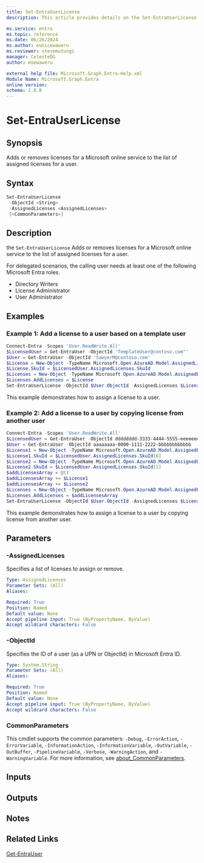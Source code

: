 ```yaml
---
title: Set-EntraUserLicense
description: This article provides details on the Set-EntraUserLicense command.

ms.service: entra
ms.topic: reference
ms.date: 06/26/2024
ms.author: eunicewaweru
ms.reviewer: stevemutungi
manager: CelesteDG
author: msewaweru

external help file: Microsoft.Graph.Entra-Help.xml
Module Name: Microsoft.Graph.Entra
online version:
schema: 2.0.0
---
```


# Set-EntraUserLicense

## Synopsis

Adds or removes licenses for a Microsoft online service to the list of assigned licenses for a user.

## Syntax

```powershell
Set-EntraUserLicense 
 -ObjectId <String>
 -AssignedLicenses <AssignedLicenses>
 [<CommonParameters>]
```

## Description

the `Set-EntraUserLicense` Adds or removes licenses for a Microsoft online service to the list of assigned licenses for a user.

For delegated scenarios, the calling user needs at least one of the following Microsoft Entra roles.

- Directory Writers
- License Administrator
- User Administrator

## Examples

### Example 1: Add a license to a user based on a template user

```powershell
Connect-Entra -Scopes 'User.ReadWrite.All'
$LicensedUser = Get-EntraUser -ObjectId 'TemplateUser@contoso.com"' 
$User = Get-EntraUser -ObjectId 'SawyerM@contoso.com' 
$License = New-Object -TypeName Microsoft.Open.AzureAD.Model.AssignedLicense 
$License.SkuId = $LicensedUser.AssignedLicenses.SkuId 
$Licenses = New-Object -TypeName Microsoft.Open.AzureAD.Model.AssignedLicenses 
$Licenses.AddLicenses = $License 
Set-EntraUserLicense -ObjectId $User.ObjectId -AssignedLicenses $Licenses
```

This example demonstrates how to assign a license to a user.

### Example 2: Add a license to a user by copying license from another user

```powershell
Connect-Entra -Scopes 'User.ReadWrite.All'
$LicensedUser = Get-EntraUser -ObjectId dddddddd-3333-4444-5555-eeeeeeeeeeee
$User = Get-EntraUser -ObjectId aaaaaaaa-0000-1111-2222-bbbbbbbbbbbb 
$License1 = New-Object -TypeName Microsoft.Open.AzureAD.Model.AssignedLicense 
$License1.SkuId = $LicensedUser.AssignedLicenses.SkuId[0] 
$License2 = New-Object -TypeName Microsoft.Open.AzureAD.Model.AssignedLicense
$License2.SkuId = $LicensedUser.AssignedLicenses.SkuId[1]
$addLicensesArray = @()
$addLicensesArray += $License1
$addLicensesArray += $License2
$Licenses = New-Object -TypeName Microsoft.Open.AzureAD.Model.AssignedLicenses 
$Licenses.AddLicenses = $addLicensesArray
Set-EntraUserLicense -ObjectId $User.ObjectId -AssignedLicenses $Licenses
```

This example demonstrates how to assign a license to a user by copying license from another user.

## Parameters

### -AssignedLicenses

Specifies a list of licenses to assign or remove.

```yaml
Type: AssignedLicenses
Parameter Sets: (All)
Aliases:

Required: True
Position: Named
Default value: None
Accept pipeline input: True (ByPropertyName, ByValue)
Accept wildcard characters: False
```

### -ObjectId

Specifies the ID of a user (as a UPN or ObjectId) in Microsoft Entra ID.

```yaml
Type: System.String
Parameter Sets: (All)
Aliases:

Required: True
Position: Named
Default value: None
Accept pipeline input: True (ByPropertyName, ByValue)
Accept wildcard characters: False
```

### CommonParameters

This cmdlet supports the common parameters: `-Debug`, `-ErrorAction`, `-ErrorVariable`, `-InformationAction`, `-InformationVariable`, `-OutVariable`, `-OutBuffer`, `-PipelineVariable`, `-Verbose`, `-WarningAction`, and `-WarningVariable`. For more information, see [about_CommonParameters](https://go.microsoft.com/fwlink/?LinkID=113216).

## Inputs

## Outputs

## Notes

## Related Links

[Get-EntraUser](Get-EntraUser.md)
